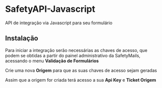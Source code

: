 # SafetyAPI-Javascript
API de integração via Javascript para seu formulário

<h2>Instalação</h2>

<p>Para iniciar a integração serão necessárias as chaves de acesso, que podem se obtidas a partir do painel administrativo da SafetyMails, acessando o menu <b>Validação de Formulários</b></p>

<p>Crie uma nova <b>Origem</b> para que as suas chaves de acesso sejam geradas</p>

<p>Assim que a origem for criada terá acesso a sua <b>Api Key</b> e <b>Ticket Origem</b></p>

<p></p>
